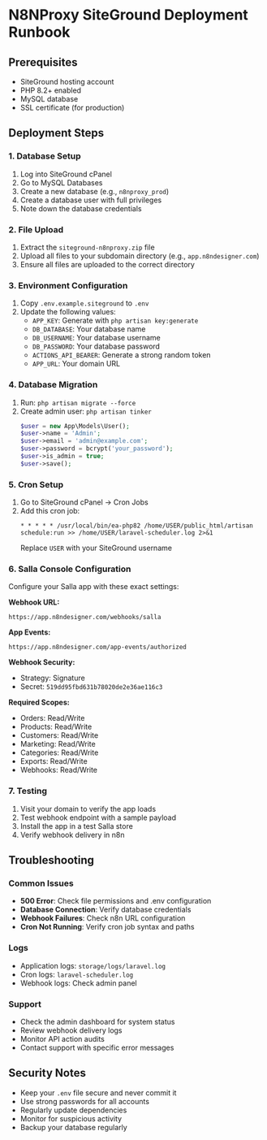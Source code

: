 # N8NProxy SiteGround Deployment Runbook

## Prerequisites
- SiteGround hosting account
- PHP 8.2+ enabled
- MySQL database
- SSL certificate (for production)

## Deployment Steps

### 1. Database Setup
1. Log into SiteGround cPanel
2. Go to MySQL Databases
3. Create a new database (e.g., `n8nproxy_prod`)
4. Create a database user with full privileges
5. Note down the database credentials

### 2. File Upload
1. Extract the `siteground-n8nproxy.zip` file
2. Upload all files to your subdomain directory (e.g., `app.n8ndesigner.com`)
3. Ensure all files are uploaded to the correct directory

### 3. Environment Configuration
1. Copy `.env.example.siteground` to `.env`
2. Update the following values:
   - `APP_KEY`: Generate with `php artisan key:generate`
   - `DB_DATABASE`: Your database name
   - `DB_USERNAME`: Your database username
   - `DB_PASSWORD`: Your database password
   - `ACTIONS_API_BEARER`: Generate a strong random token
   - `APP_URL`: Your domain URL

### 4. Database Migration
1. Run: `php artisan migrate --force`
2. Create admin user: `php artisan tinker`
   ```php
   $user = new App\Models\User();
   $user->name = 'Admin';
   $user->email = 'admin@example.com';
   $user->password = bcrypt('your_password');
   $user->is_admin = true;
   $user->save();
   ```

### 5. Cron Setup
1. Go to SiteGround cPanel → Cron Jobs
2. Add this cron job:
   ```
   * * * * * /usr/local/bin/ea-php82 /home/USER/public_html/artisan schedule:run >> /home/USER/laravel-scheduler.log 2>&1
   ```
   Replace `USER` with your SiteGround username

### 6. Salla Console Configuration
Configure your Salla app with these exact settings:

**Webhook URL:**
```
https://app.n8ndesigner.com/webhooks/salla
```

**App Events:**
```
https://app.n8ndesigner.com/app-events/authorized
```

**Webhook Security:**
- Strategy: Signature
- Secret: `519dd95fbd631b78020de2e36ae116c3`

**Required Scopes:**
- Orders: Read/Write
- Products: Read/Write
- Customers: Read/Write
- Marketing: Read/Write
- Categories: Read/Write
- Exports: Read/Write
- Webhooks: Read/Write

### 7. Testing
1. Visit your domain to verify the app loads
2. Test webhook endpoint with a sample payload
3. Install the app in a test Salla store
4. Verify webhook delivery in n8n

## Troubleshooting

### Common Issues
- **500 Error**: Check file permissions and .env configuration
- **Database Connection**: Verify database credentials
- **Webhook Failures**: Check n8n URL configuration
- **Cron Not Running**: Verify cron job syntax and paths

### Logs
- Application logs: `storage/logs/laravel.log`
- Cron logs: `laravel-scheduler.log`
- Webhook logs: Check admin panel

### Support
- Check the admin dashboard for system status
- Review webhook delivery logs
- Monitor API action audits
- Contact support with specific error messages

## Security Notes
- Keep your `.env` file secure and never commit it
- Use strong passwords for all accounts
- Regularly update dependencies
- Monitor for suspicious activity
- Backup your database regularly
